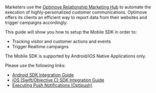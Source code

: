 Marketers use the [Optimove Relationship Marketing Hub](https://www.optimove.com/product) to automate the execution of highly-personalized customer communications. Optimove offers its clients an efficient way to report data from their websites and trigger campaigns accordingly.

This guide will show you how to setup the Mobile SDK in order to:

-   Tracking visitor and customer actions and events
-   Trigger Realtime campaigns 

The Mobile SDK is supported by Android/iOS Native Applications only.

Please use the following links:

 - [Android SDK Integration Guide](https://github.com/optimoveintegrationmobile/android-sdk)
 - [iOS (Swift/Objective C) SDK Integration Guide](https://github.com/optimoveintegrationmobile/ios-sdk)
 - [Executing Push Notifications (Optipush)](https://github.com/optimove-tech/A/blob/master/O/O.md)
